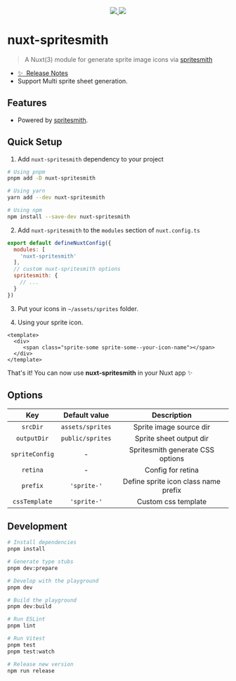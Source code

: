 <p align="center">
  <a href="https://www.npmjs.org/package/nuxt-spritesmith">
    <img src="https://img.shields.io/npm/v/nuxt-spritesmith.svg">
  </a>
  <a href="https://npmcharts.com/compare/nuxt-spritesmith?minimal=true">
    <img src="https://img.shields.io/npm/dm/nuxt-spritesmith.svg">
  </a>
  <br>
</p>

# nuxt-spritesmith

> A Nuxt(3) module for generate sprite image icons via [spritesmith](https://github.com/twolfson/spritesmith) 

- [✨ &nbsp;Release Notes](/CHANGELOG.md)
- Support Multi sprite sheet generation.


## Features

- Powered by [spritesmith](https://github.com/twolfson/spritesmith).


## Quick Setup

1. Add `nuxt-spritesmith` dependency to your project

```bash
# Using pnpm
pnpm add -D nuxt-spritesmith

# Using yarn
yarn add --dev nuxt-spritesmith

# Using npm
npm install --save-dev nuxt-spritesmith
```

2. Add `nuxt-spritesmith` to the `modules` section of `nuxt.config.ts`

```js
export default defineNuxtConfig({
  modules: [
    'nuxt-spritesmith'
  ],
  // custom nuxt-spritesmith options
  spritesmith: {
    // ...
  }
})
```

3. Put your icons in `~/assets/sprites` folder.



4. Using your sprite icon.

``` vue
<template>
  <div>
     <span class="sprite-some sprite-some--your-icon-name"></span>
  </div>
</template>
```

That's it! You can now use **nuxt-spritesmith** in your Nuxt app ✨


## Options

| Key | Default value | Description |
| :---: | :---: | :---: |
| `srcDir`| `assets/sprites` | Sprite image source dir |
| `outputDir` | `public/sprites` | Sprite sheet output dir |
| `spriteConfig` | - | Spritesmith generate CSS options |
| `retina` | - | Config for retina |
| `prefix` | `'sprite-'` | Define sprite icon class name prefix |
| `cssTemplate` | `'sprite-'` | Custom css template |

## Development

```bash
# Install dependencies
pnpm install

# Generate type stubs
pnpm dev:prepare

# Develop with the playground
pnpm dev

# Build the playground
pnpm dev:build

# Run ESLint
pnpm lint

# Run Vitest
pnpm test
pnpm test:watch

# Release new version
npm run release
```

